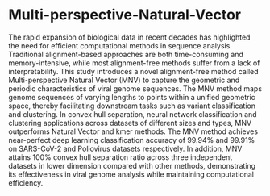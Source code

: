 # Multi-perspective-Natural-Vector
The rapid expansion of biological data in recent decades has highlighted the need for efficient computational methods in sequence analysis. Traditional alignment-based approaches are both time-consuming and memory-intensive, while most alignment-free methods suffer from a lack of interpretability. This study introduces a novel alignment-free method called Multi-perspective Natural Vector (MNV) to capture the geometric and periodic characteristics of viral genome sequences. The MNV method maps genome sequences of varying lengths to points within a unified geometric space, thereby facilitating downstream tasks such as variant classification and clustering. In convex hull separation, neural network classification and clustering applications across datasets of different sizes and types, MNV outperforms Natural Vector and kmer methods. The MNV method achieves near-perfect deep learning classification accuracy of 99.94% and 99.91% on SARS-CoV-2 and Poliovirus datasets respectively. In addition, MNV attains 100% convex hull separation ratio across three independent datasets in lower dimension compared with other methods, demonstrating its effectiveness in viral genome analysis while maintaining computational efficiency.
